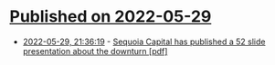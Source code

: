 # [Published on 2022-05-29](index.md)

* [2022-05-29, 21:36:19](https://news.ycombinator.com/item?id=31553109) - [Sequoia Capital has published a 52 slide presentation about the downturn [pdf]](https://s3.documentcloud.org/documents/22036831/adaptingtoenduremay2022.pdf)
